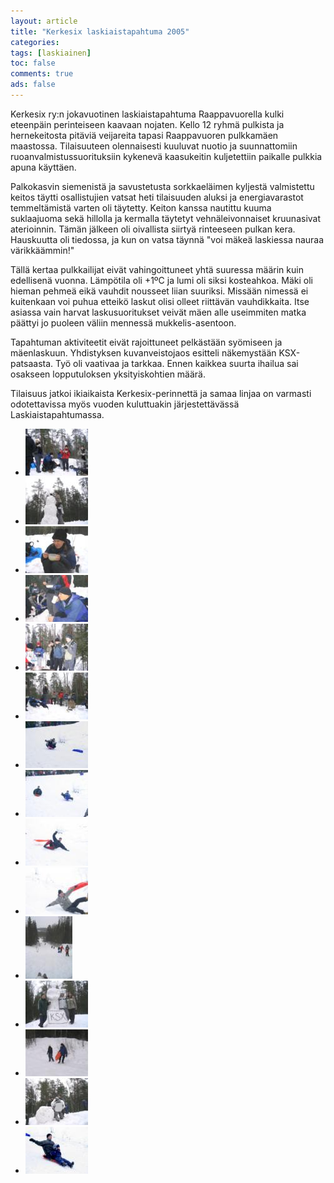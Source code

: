 ```yaml
---
layout: article 
title: "Kerkesix laskiaistapahtuma 2005" 
categories: 
tags: [laskiainen]
toc: false 
comments: true 
ads: false 
---
```


Kerkesix ry:n jokavuotinen laskiaistapahtuma Raappavuorella kulki
eteenpäin perinteiseen kaavaan nojaten. Kello 12 ryhmä pulkista ja
hernekeitosta pitäviä veijareita tapasi Raappavuoren pulkkamäen
maastossa. Tilaisuuteen olennaisesti kuuluvat nuotio ja suunnattomiin
ruoanvalmistussuorituksiin kykenevä kaasukeitin kuljetettiin paikalle
pulkkia apuna käyttäen.

Palkokasvin siemenistä ja savustetusta sorkkaeläimen kyljestä
valmistettu keitos täytti osallistujien vatsat heti tilaisuuden aluksi
ja energiavarastot temmeltämistä varten oli täytetty. Keiton kanssa
nautittu kuuma suklaajuoma sekä hillolla ja kermalla täytetyt
vehnäleivonnaiset kruunasivat aterioinnin. Tämän jälkeen oli oivallista
siirtyä rinteeseen pulkan kera. Hauskuutta oli tiedossa, ja kun on vatsa
täynnä "voi mäkeä laskiessa nauraa värikkäämmin!"

Tällä kertaa pulkkailijat eivät vahingoittuneet yhtä suuressa määrin
kuin edellisenä vuonna. Lämpötila oli +1ºC ja lumi oli siksi kosteahkoa.
Mäki oli hieman pehmeä eikä vauhdit nousseet liian suuriksi. Missään
nimessä ei kuitenkaan voi puhua etteikö laskut olisi olleet riittävän
vauhdikkaita. Itse asiassa vain harvat laskusuoritukset veivät mäen alle
useimmiten matka päättyi jo puoleen väliin mennessä mukkelis-asentoon.

Tapahtuman aktiviteetit eivät rajoittuneet pelkästään syömiseen ja
mäenlaskuun. Yhdistyksen kuvanveistojaos esitteli näkemystään
KSX-patsaasta. Työ oli vaativaa ja tarkkaa. Ennen kaikkea suurta ihailua
sai osakseen lopputuloksen yksityiskohtien määrä.

Tilaisuus jatkoi ikiaikaista Kerkesix-perinnettä ja samaa linjaa on
varmasti odotettavissa myös vuoden kuluttuakin järjestettävässä
Laskiaistapahtumassa.

<div class="image-gallery" markdown="1">

-   [![](/images/laskiainen-2005/Thumbnails/luokittelematonlaskiainen2005_01b.jpg)](/images/laskiainen-2005/luokittelematonlaskiainen2005_01b.jpg)
-   [![](/images/laskiainen-2005/Thumbnails/luokittelematonlaskiainen2005_02b.jpg)](/images/laskiainen-2005/luokittelematonlaskiainen2005_02b.jpg)
-   [![](/images/laskiainen-2005/Thumbnails/luokittelematonlaskiainen2005_03b.jpg)](/images/laskiainen-2005/luokittelematonlaskiainen2005_03b.jpg)
-   [![](/images/laskiainen-2005/Thumbnails/luokittelematonlaskiainen2005_04b.jpg)](/images/laskiainen-2005/luokittelematonlaskiainen2005_04b.jpg)
-   [![](/images/laskiainen-2005/Thumbnails/luokittelematonlaskiainen2005_05b.jpg)](/images/laskiainen-2005/luokittelematonlaskiainen2005_05b.jpg)
-   [![](/images/laskiainen-2005/Thumbnails/luokittelematonlaskiainen2005_06b.jpg)](/images/laskiainen-2005/luokittelematonlaskiainen2005_06b.jpg)
-   [![](/images/laskiainen-2005/Thumbnails/luokittelematonlaskiainen2005_07b.jpg)](/images/laskiainen-2005/luokittelematonlaskiainen2005_07b.jpg)
-   [![](/images/laskiainen-2005/Thumbnails/luokittelematonlaskiainen2005_08b.jpg)](/images/laskiainen-2005/luokittelematonlaskiainen2005_08b.jpg)
-   [![](/images/laskiainen-2005/Thumbnails/luokittelematonlaskiainen2005_09b.jpg)](/images/laskiainen-2005/luokittelematonlaskiainen2005_09b.jpg)
-   [![](/images/laskiainen-2005/Thumbnails/luokittelematonlaskiainen2005_10b.jpg)](/images/laskiainen-2005/luokittelematonlaskiainen2005_10b.jpg)
-   [![](/images/laskiainen-2005/Thumbnails/luokittelematonlaskiainen2005_11b.jpg)](/images/laskiainen-2005/luokittelematonlaskiainen2005_11b.jpg)
-   [![](/images/laskiainen-2005/Thumbnails/luokittelematonlaskiainen2005_13b.jpg)](/images/laskiainen-2005/luokittelematonlaskiainen2005_13b.jpg)
-   [![](/images/laskiainen-2005/Thumbnails/luokittelematonlaskiainen2005_14b.jpg)](/images/laskiainen-2005/luokittelematonlaskiainen2005_14b.jpg)
-   [![](/images/laskiainen-2005/Thumbnails/luokittelematonlaskiainen2005_15b.jpg)](/images/laskiainen-2005/luokittelematonlaskiainen2005_15b.jpg)
-   [![](/images/laskiainen-2005/Thumbnails/luokittelematonlaskiainen2005_16b.jpg)](/images/laskiainen-2005/luokittelematonlaskiainen2005_16b.jpg)

</div>
